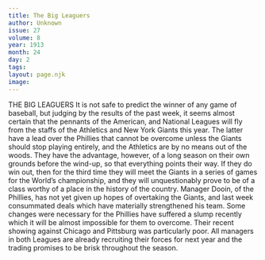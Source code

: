 ```yaml
---
title: The Big Leaguers
author: Unknown
issue: 27
volume: 8
year: 1913
month: 24
day: 2
tags:
layout: page.njk
image:
---
```

THE BIG LEAGUERS    It is not safe to predict the winner of any game of baseball, but judging by the results of the past week, it seems almost certain that the pennants of the American, and National Leagues will fly from the staffs of the Athletics and New York Giants this year. The latter have a lead over the Phillies that cannot be overcome unless the Giants should stop playing entirely, and the Athletics are by no means out of the woods. They have the advantage, however, of a long season on their own grounds before the wind-up, so that everything points their way. If they do win out, then for the third time they will meet the Giants in a series of games for the World’s championship, and they will unquestionably prove to be of a class worthy of a place in the history of the country. Manager Dooin, of the Phillies, has not yet given up hopes of overtaking the Giants, and last week consummated deals which have materially strengthened his team. Some changes were necessary for the Phillies have suffered a slump recently which it will be almost impossible for them to overcome. Their recent showing against Chicago and Pittsburg was particularly poor. All managers in both Leagues are already recruiting their forces for next year and the trading promises to be brisk throughout the season. 


